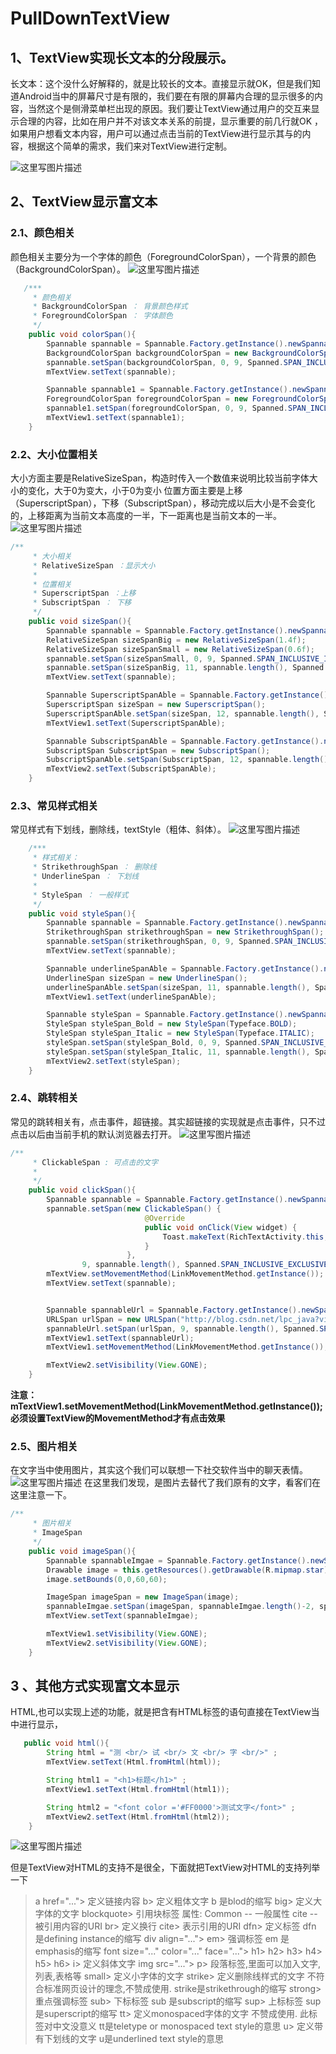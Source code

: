 # PullDownTextView


## 1、TextView实现长文本的分段展示。
长文本：这个没什么好解释的，就是比较长的文本。直接显示就OK，但是我们知道Android当中的屏幕尺寸是有限的，我们要在有限的屏幕内合理的显示很多的内容，当然这个是侧滑菜单栏出现的原因。我们要让TextView通过用户的交互来显示合理的内容，比如在用户并不对该文本关系的前提，显示重要的前几行就OK ，如果用户想看文本内容，用户可以通过点击当前的TextView进行显示其与的内容，根据这个简单的需求，我们来对TextView进行定制。

![这里写图片描述](http://img.blog.csdn.net/20170921225255815?watermark/2/text/aHR0cDovL2Jsb2cuY3Nkbi5uZXQvTFBDX0pBVkE=/font/5a6L5L2T/fontsize/400/fill/I0JBQkFCMA==/dissolve/70/gravity/SouthEast)

## 2、TextView显示富文本

### 2.1、颜色相关
颜色相关主要分为一个字体的颜色（ForegroundColorSpan），一个背景的颜色（BackgroundColorSpan）。
![这里写图片描述](http://img.blog.csdn.net/20170923110746483?watermark/2/text/aHR0cDovL2Jsb2cuY3Nkbi5uZXQvTFBDX0pBVkE=/font/5a6L5L2T/fontsize/400/fill/I0JBQkFCMA==/dissolve/70/gravity/SouthEast)
```java
   /***
     * 颜色相关
     * BackgroundColorSpan ： 背景颜色样式
     * ForegroundColorSpan ： 字体颜色
     */
    public void colorSpan(){
        Spannable spannable = Spannable.Factory.getInstance().newSpannable(text);
        BackgroundColorSpan backgroundColorSpan = new BackgroundColorSpan(Color.parseColor("#FF0000"));
        spannable.setSpan(backgroundColorSpan, 0, 9, Spanned.SPAN_INCLUSIVE_INCLUSIVE);
        mTextView.setText(spannable);

        Spannable spannable1 = Spannable.Factory.getInstance().newSpannable(text);
        ForegroundColorSpan foregroundColorSpan = new ForegroundColorSpan(Color.parseColor("#FF0000"));
        spannable1.setSpan(foregroundColorSpan, 0, 9, Spanned.SPAN_INCLUSIVE_INCLUSIVE);
        mTextView1.setText(spannable1);
    }
```
### 2.2、大小位置相关
大小方面主要是RelativeSizeSpan，构造时传入一个数值来说明比较当前字体大小的变化，大于0为变大，小于0为变小
位置方面主要是上移（SuperscriptSpan），下移（SubscriptSpan），移动完成以后大小是不会变化的，上移距离为当前文本高度的一半，下一距离也是当前文本的一半。
![这里写图片描述](http://img.blog.csdn.net/20170923113653597?watermark/2/text/aHR0cDovL2Jsb2cuY3Nkbi5uZXQvTFBDX0pBVkE=/font/5a6L5L2T/fontsize/400/fill/I0JBQkFCMA==/dissolve/70/gravity/SouthEast)
```java
/**
     * 大小相关
     * RelativeSizeSpan ：显示大小
     *
     * 位置相关
     * SuperscriptSpan ：上移
     * SubscriptSpan ： 下移
     */
    public void sizeSpan(){
        Spannable spannable = Spannable.Factory.getInstance().newSpannable(text);
        RelativeSizeSpan sizeSpanBig = new RelativeSizeSpan(1.4f);
        RelativeSizeSpan sizeSpanSmall = new RelativeSizeSpan(0.6f);
        spannable.setSpan(sizeSpanSmall, 0, 9, Spanned.SPAN_INCLUSIVE_INCLUSIVE);
        spannable.setSpan(sizeSpanBig, 11, spannable.length(), Spanned.SPAN_INCLUSIVE_INCLUSIVE);
        mTextView.setText(spannable);

        Spannable SuperscriptSpanAble = Spannable.Factory.getInstance().newSpannable(text);
        SuperscriptSpan sizeSpan = new SuperscriptSpan();
        SuperscriptSpanAble.setSpan(sizeSpan, 12, spannable.length(), Spanned.SPAN_INCLUSIVE_INCLUSIVE);
        mTextView1.setText(SuperscriptSpanAble);

        Spannable SubscriptSpanAble = Spannable.Factory.getInstance().newSpannable(text);
        SubscriptSpan SubscriptSpan = new SubscriptSpan();
        SubscriptSpanAble.setSpan(SubscriptSpan, 12, spannable.length(), Spanned.SPAN_INCLUSIVE_INCLUSIVE);
        mTextView2.setText(SubscriptSpanAble);
    }
```
### 2.3、常见样式相关
常见样式有下划线，删除线，textStyle（粗体、斜体）。
![这里写图片描述](http://img.blog.csdn.net/20170923184311417?watermark/2/text/aHR0cDovL2Jsb2cuY3Nkbi5uZXQvTFBDX0pBVkE=/font/5a6L5L2T/fontsize/400/fill/I0JBQkFCMA==/dissolve/70/gravity/SouthEast)

```java
	/***
     * 样式相关：
     * StrikethroughSpan ： 删除线
     * UnderlineSpan ： 下划线
     *
     * StyleSpan ： 一般样式
     */
    public void styleSpan(){
        Spannable spannable = Spannable.Factory.getInstance().newSpannable(text);
        StrikethroughSpan strikethroughSpan = new StrikethroughSpan();
        spannable.setSpan(strikethroughSpan, 0, 9, Spanned.SPAN_INCLUSIVE_INCLUSIVE);
        mTextView.setText(spannable);

        Spannable underlineSpanAble = Spannable.Factory.getInstance().newSpannable(text);
        UnderlineSpan sizeSpan = new UnderlineSpan();
        underlineSpanAble.setSpan(sizeSpan, 11, spannable.length(), Spanned.SPAN_INCLUSIVE_INCLUSIVE);
        mTextView1.setText(underlineSpanAble);

        Spannable styleSpan = Spannable.Factory.getInstance().newSpannable(text);
        StyleSpan styleSpan_Bold = new StyleSpan(Typeface.BOLD);
        StyleSpan styleSpan_Italic = new StyleSpan(Typeface.ITALIC);
        styleSpan.setSpan(styleSpan_Bold, 0, 9, Spanned.SPAN_INCLUSIVE_INCLUSIVE);
        styleSpan.setSpan(styleSpan_Italic, 11, spannable.length(), Spanned.SPAN_INCLUSIVE_INCLUSIVE);
        mTextView2.setText(styleSpan);
    }
```
### 2.4、跳转相关
常见的跳转相关有，点击事件，超链接。其实超链接的实现就是点击事件，只不过点击以后由当前手机的默认浏览器去打开。
![这里写图片描述](http://img.blog.csdn.net/20170923190341759?watermark/2/text/aHR0cDovL2Jsb2cuY3Nkbi5uZXQvTFBDX0pBVkE=/font/5a6L5L2T/fontsize/400/fill/I0JBQkFCMA==/dissolve/70/gravity/SouthEast)

```java
/**
     * ClickableSpan : 可点击的文字
     *
     */
    public void clickSpan(){
        Spannable spannable = Spannable.Factory.getInstance().newSpannable(text);
        spannable.setSpan(new ClickableSpan() {
                              @Override
                              public void onClick(View widget) {
                                  Toast.makeText(RichTextActivity.this, "点击测试", Toast.LENGTH_LONG).show();
                              }
                          },
                9, spannable.length(), Spanned.SPAN_INCLUSIVE_EXCLUSIVE);
        mTextView.setMovementMethod(LinkMovementMethod.getInstance());
        mTextView.setText(spannable);


        Spannable spannableUrl = Spannable.Factory.getInstance().newSpannable(text);
        URLSpan urlSpan = new URLSpan("http://blog.csdn.net/lpc_java?viewmode=list");
        spannableUrl.setSpan(urlSpan, 9, spannable.length(), Spanned.SPAN_INCLUSIVE_INCLUSIVE);
        mTextView1.setText(spannableUrl);
        mTextView1.setMovementMethod(LinkMovementMethod.getInstance());

        mTextView2.setVisibility(View.GONE);
    }
```
**注意：mTextView1.setMovementMethod(LinkMovementMethod.getInstance());必须设置TextView的MovementMethod才有点击效果**
### 2.5、图片相关
在文字当中使用图片，其实这个我们可以联想一下社交软件当中的聊天表情。
![这里写图片描述](http://img.blog.csdn.net/20170923192321643?watermark/2/text/aHR0cDovL2Jsb2cuY3Nkbi5uZXQvTFBDX0pBVkE=/font/5a6L5L2T/fontsize/400/fill/I0JBQkFCMA==/dissolve/70/gravity/SouthEast)
在这里我们发现，是图片去替代了我们原有的文字，看客们在这里注意一下。
```java
/**
     * 图片相关
     * ImageSpan
     */
    public void imageSpan(){
        Spannable spannableImgae = Spannable.Factory.getInstance().newSpannable(text);
        Drawable image = this.getResources().getDrawable(R.mipmap.star);
        image.setBounds(0,0,60,60);

        ImageSpan imageSpan = new ImageSpan(image);
        spannableImgae.setSpan(imageSpan, spannableImgae.length()-2, spannableImgae.length(), Spanned.SPAN_EXCLUSIVE_EXCLUSIVE);
        mTextView.setText(spannableImgae);

        mTextView1.setVisibility(View.GONE);
        mTextView2.setVisibility(View.GONE);
    }
```
## 3 、其他方式实现富文本显示
HTML,也可以实现上述的功能，就是把含有HTML标签的语句直接在TextView当中进行显示，
```java
   public void html(){
        String html = "测 <br/> 试 <br/> 文 <br/> 字 <br/>" ;
        mTextView.setText(Html.fromHtml(html));

        String html1 = "<h1>标题</h1>" ;
        mTextView1.setText(Html.fromHtml(html1));

        String html2 = "<font color ='#FF0000'>测试文字</font>" ;
        mTextView2.setText(Html.fromHtml(html2));
    }
```
![这里写图片描述](http://img.blog.csdn.net/20170923195221885?watermark/2/text/aHR0cDovL2Jsb2cuY3Nkbi5uZXQvTFBDX0pBVkE=/font/5a6L5L2T/fontsize/400/fill/I0JBQkFCMA==/dissolve/70/gravity/SouthEast)

但是TextView对HTML的支持不是很全，下面就把TextView对HTML的支持列举一下

> a href="...">  定义链接内容
b>  定义粗体文字   b 是blod的缩写
big>  定义大字体的文字
blockquote>  引用块标签 
属性:
Common  -- 一般属性
cite  -- 被引用内容的URI
br>   定义换行
cite>   表示引用的URI
dfn>   定义标签  dfn 是defining instance的缩写
div align="...">
em>  强调标签  em 是emphasis的缩写
font size="..." color="..." face="...">
h1>
h2>
h3>
h4>
h5>
h6>
i>   定义斜体文字
img src="...">
p>     段落标签,里面可以加入文字,列表,表格等
small>  定义小字体的文字
strike>   定义删除线样式的文字   不符合标准网页设计的理念,不赞成使用.   strike是strikethrough的缩写
strong>   重点强调标签
sub>   下标标签   sub 是subscript的缩写
sup>   上标标签   sup 是superscript的缩写
tt>   定义monospaced字体的文字  不赞成使用.  此标签对中文没意义  tt是teletype or monospaced text style的意思
u>   定义带有下划线的文字  u是underlined text style的意思
